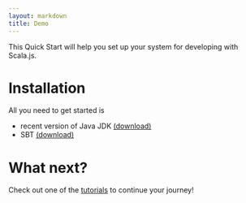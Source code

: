 ```yaml
---
layout: markdown
title: Demo
---
```


This Quick Start will help you set up your system for developing with Scala.js.
 
# Installation

All you need to get started is 

* recent version of Java JDK [(download)](http://www.oracle.com/technetwork/java/javase/downloads/jdk8-downloads-2133151.html)
* SBT [(download)](http://www.scala-sbt.org/0.13/tutorial/Setup.html)

# What next?

Check out one of the [tutorials](../tutorial) to continue your journey!
